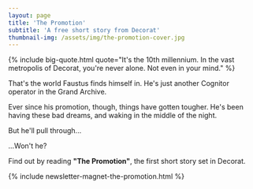 ```yaml
---
layout: page
title: 'The Promotion'
subtitle: 'A free short story from Decorat'
thumbnail-img: /assets/img/the-promotion-cover.jpg
---
```


{%
  include big-quote.html
  quote="It's the 10th millennium. In the vast metropolis of Decorat, you're never alone. Not even in your mind."
%}

That's the world Faustus finds himself in. He's just another Cognitor operator in the Grand Archive.

Ever since his promotion, though, things have gotten tougher. He's been having these bad dreams, and waking in the middle of the night.

But he'll pull through...

...Won't he?

Find out by reading **"The Promotion"**, the first short story set in Decorat.

{% include newsletter-magnet-the-promotion.html %}
